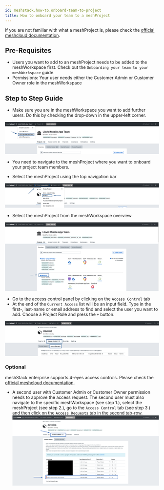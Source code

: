 ```yaml
---
id: meshstack.how-to.onboard-team-to-project
title: How to onboard your team to a meshProject
---
```


If you are not familiar with what a meshProject is, please check the [official meshcloud documentation](meshcloud.project.md).

## Pre-Requisites

- Users you want to add to an meshProject needs to be added to the meshWorkspace first. Check out the `Onboarding your team to your meshWorkspace` guide.
- Permissions: Your user needs either the Customer Admin or Customer Owner role in the meshWorkspace

## Step to Step Guide

- Make sure you are in the meshWorkspace you want to add further users. Do this by checking the drop-down in the upper-left corner.

![Select meshWorkspace in the upper left corner](assets/workspace/choose-workspace.png "Pick meshWorkspace")

- You need to navigate to the meshProject where you want to onboard your project team members.

- Select the meshProject using the top navigation bar

![Select meshProject in the upper left corner](./assets/project/project-in-top-nav.png)

- Select the meshProject from the meshWorkspace overview

![Select meshProject in meshWorkspace overview](./assets/project/project-in-overview.png "Access Control - Access Requests")

- Go to the access control panel by clicking on the `Access Control` tab
- At the end of the `Current Access` list will be an input field. Type in the first-, last-name or email address to find and select the user you want to add. Choose a Project Role and press the `+` button.

![Add a user to the workspace](./assets/project/project-access-control.png "add a user")

### Optional

meshStack enterprise supports 4-eyes access controls.
Please check the [official meshcloud documentation](meshcloud.project.md#access-control-on-a-meshproject).

- A second user with Customer Admin or Customer Owner permission needs to approve the access request. The second user must also navigate to the specific meshWorkspace (see step 1.), select the meshProject (see step 2.), go to the `Access Control` tab (see step 3.) and then click on the `Access Requests` tab in the second tab-row.
![Click the Access Requests tab](./assets/project/project-access-approve.png "Access Control - Access Requests")
